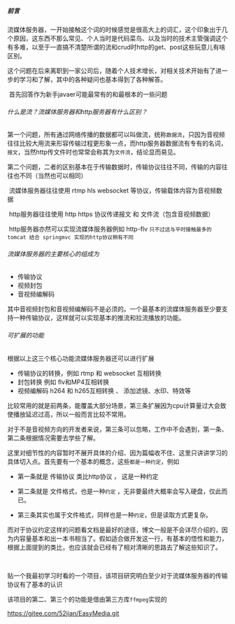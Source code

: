 ##### 前言

​		流媒体服务器，一开始接触这个词的时候感觉是很高大上的词汇，这个印象出于几个原因，这东西不那么常见、个人当时是代码菜鸟、以及当时的技术主管强调这个有多难，以至于一直搞不清楚所谓的流和crud时http的get、post这些玩意儿有啥区别。

​		这个问题在后来离职到一家公司后，随着个人技术增长，对相关技术开始有了进一步的学习和了解，其中的各种疑问也基本得到了各种解答。

​		首先回答作为新手javaer可能最常有的和最根本的一些问题

###### 		什么是流？流媒体服务器和http服务器有什么区别？

​		第一个问题，所有通过网络传播的数据都可以叫做流，统称`数据流`，只因为音视频往往比较大用流来形容传输过程更形象一点，而http服务器数据流有专有的名词，`报文`，当然http传文件时也常常会称其为`文件流`，结论显而易见。

​		第二个问题，二者的区别基本在于传输数据时，传输协议往往不同，传输的内容往往也不同（当然也可以相同）

​		流媒体服务器往往使用 rtmp hls websocket 等协议，传输载体内容为音视频数据

​		http服务器往往使用 http https 协议传递报文 和 文件流（包含音视频数据）

​       http服务器亦然可以实现流媒体服务器例如 http-flv  `只不过这与平时接触最多的tomcat 结合 springmvc 实现的http协议稍有不同`



###### 流媒体服务器的主要核心的组成为

+ 传输协议
+ 视频封包
+ 音视频编解码

 其中音视频封包和音视频编解码不是必须的。一个最基本的流媒体服务器至少要支持一种传输协议，这样就可以实现基本的推流和拉流播放的功能。



###### 可扩展的功能

根据以上这三个核心功能流媒体服务器还可以进行扩展

+ 传输协议的转换，例如 rtmp 和 websocket 互相转换
+ 封包转换 例如 flv和MP4互相转换
+ 视频编解码  h264 和 h265互相转换 、 添加滤镜、水印、特效等



比较常用的就是前两条，能覆盖大部分场景，第三条扩展因为cpu计算量过大会致使播放延迟过高，所以一般而言比较不常用。



对于不是音视频方向的开发者来说，第三条可以忽略，工作中不会遇到，第一条、第二条根据情况需要去学些了解。



这里对细节性的内容暂时不展开具体的介绍、因为篇幅收不住、这里只讲讲学习的具体切入点。首先要有一个基本的概念，这些`都是一种约定`，例如 

+ 第一条就是 传输协议 类比http协议 ， 这是一种约定

+ 第二条就是 文件格式，也是一种`约定` ，无非要最终大概率会写入硬盘，仅此而已。

+ 第三条其实也属于文件格式，同样也是一种`约定`，但是读取方式更复杂。

而对于协议约定这样的问题看文档是最好的途径，博文一般是不会详尽介绍的，因为内容量基本和出一本书相当了。假如适合做开发这一行，有基本的悟性和能力，根据上面提到的类比，也应该就会已经有了相对清晰的思路去了解这些知识了。

​	

贴一个我最初学习时看的一个项目，该项目研究明白至少对于流媒体服务器的传输协议有了基本的认识

该项目的第二、第三个的功能是借由第三方库`ffmpeg`实现的

https://gitee.com/52jian/EasyMedia.git